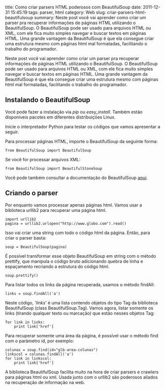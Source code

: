 title: Como criar parsers HTML poderosos com BeautifulSoup
date: 2011-12-31 15:45:19
tags: parser, html
category: Web
slug: criar-parsers-html-beautifulsoup
summary: Neste post você vai aprender como criar um parser pra recuperar informações de páginas HTML utilizando o BeautifulSoup. O BeautifulSoup pode ser usado para arquivos HTML ou XML, com ele fica muito simples navegar e buscar textos em páginas HTML. Uma grande vantagem da BeautifulSoup é que ela consegue criar uma estrutura mesmo com páginas html mal formatadas, facilitando o trabalho do programador.

Neste post você vai aprender como criar um parser pra recuperar
informações de páginas HTML utilizando o BeautifulSoup. O BeautifulSoup
pode ser usado para arquivos HTML ou XML, com ele fica muito simples
navegar e buscar textos em páginas HTML. Uma grande vantagem da
BeautifulSoup é que ela consegue criar uma estrutura mesmo com páginas
html mal formatadas, facilitando o trabalho do programador.

Instalando o BeautifulSoup
--------------------------

Você pode fazer a instalação via *pip* ou *easy\_install*. Também estão
disponíveis pacotes em diferentes distribuições Linux.

Inicie o interpretador Python para testar os códigos que vamos
apresentar a seguir.

Para processar páginas HTML, importe o BeautifulSoup da seguinte forma:

    from BeautifulSoup import BeautifulSoup

Se você for processar arquivos XML:

    from BeautifulSoup import BeautifulStoneSoup

Você pode também consultar a documentação do BeautifulSoup
[aqui](http://www.crummy.com/software/BeautifulSoup/bs4/doc/ "BeautifulSoup").

Criando o parser
----------------

Por enquanto vamos processar apenas páginas html. Vamos usar a biblioteca urllib2 para recuperar uma página html.

    import urllib2
    pagina = urllib2.urlopen("http://www.globo.com").read()

Isso vai criar uma string com todo o código html da página. Então, para criar o parser basta:

    soup = BeautifulSoup(pagina)

É possível transformar esse objeto BeautifulSoup em string com o método
prettify, que manipula o código bruto adicionando quebra de linha e
espaçamento recriando a estrutura do código html.

    soup.prettify()

Para listar todos os links da página recuperada, usamos o método
findAll:

    links = soup.findAll('a')

Neste código, '*links*' é uma lista contendo objetos do tipo Tag da
biblioteca BeautifulSoup (class BeautifulSoup.Tag). Vamos agora, listar
somente os links (tirando qualquer texto ou marcação) que estão nesses
objetos Tag:

    for link in links:
        print link['href']

Para recuperar somente uma área da página, é possível usar o método find
com o parâmetro id, por exemplo:

    colunas = soup.find(id="glb-area-colunas")
    linkscol = colunas.findAll('a')
    for link in linkscol:
        print link['href']

A biblioteca BeautifulSoup facilita muito na hora de criar parsers e
crawlers para páginas html ou xml. Usada junto com o urllib2 são
poderosos aliados na recuperação de informação na web.
